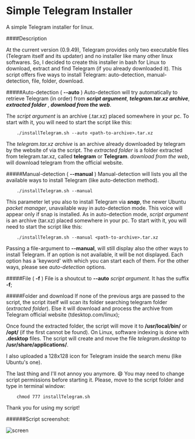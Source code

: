 Simple Telegram Installer
======
A simple Telegram installer for linux.

####Description

At the current version (0.9.49), Telegram provides only two executable files (Telegram itself and its updater) and no installer like many other linux softwares. So, I decided to create this installer in bash for Linux to download, extract and find Telegram (if you already downloaded it).
This script offers five ways to install Telegram: auto-detection, manual-detection, file, folder, download.

#####Auto-detection ( **--auto** )
Auto-detection will try automatically to retrieve Telegram (in order) from _**script argument**_, _**telegram.tar.xz archive**_, _**extracted folder**_ , _**download from the web**_.

The _script argument_ is an archive (.tar.xz) placed somewhere in your pc. To start with it, you will need to start the script like this:

        ./installTelegram.sh --auto <path-to-archive>.tar.xz

The _telegram.tar.xz archive_ is an archive already downloaded by telegram by the website of via the script.
The _extracted folder_ is a folder extracted from telegram.tar.xz, called **telegram** or **Telegram**.
_download from the web_, will download telegram from the official website.

#####Manual-detection ( **--manual** )
Manual-detection will lists you all the available ways to install Telegram (like auto-detection method).

        ./installTelegram.sh --manual

This parameter let you also to install Telegram via _**snap**_, the newer Ubuntu _packet manager_, unavailable way in auto-detection mode. This voice will appear only if snap is installed.
As in auto-detection mode, _script argument_ is an archive (tar.xz) placed somewhere in your pc. To start with it, you will need to start the script like this:

        ./installTelegram.sh --manual <path-to-archive>.tar.xz

Passing a file-argument to **--manual**, will still display also the other ways to install Telegram.
If an option is not available, it will be not displayed. Each option has a 'keyword' with which you can start each of them.
For the other ways, please see _auto-detection_ options.


#####File ( **-f** )
File is a shoutcut to **--auto** _script argument_. It has the suffix **-f**;


#####Folder and download
If none of the previous args are passed to the script, the script itself will scan its folder searching telegram folder (_extracted folder_). Else it will download and process the archive from Telegram official website (tdesktop.com/linux);


Once found the extracted folder, the script will move it to **/usr/local/bin/** or **/opt/** (if the first cannot be found).
On Linux, software indexing is done with **.desktop** files. The script will create and move the file _telegram.desktop_ to **/usr/share/applications/**.

I also uploaded a 128x128 icon for Telegram inside the search menu (like Ubuntu's one).

The last thing and I'll not annoy you anymore. :smile: You may need to change script permissions before starting it. Please, move to the script folder and type in terminal window:

        chmod 777 installTelegram.sh

Thank you for using my script!

######Script screenshot:

![screen](http://i.imgur.com/mBmej8y.png)
